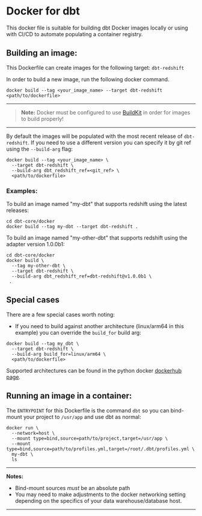 # Docker for dbt
This docker file is suitable for building dbt Docker images locally or using with CI/CD to automate populating a container registry.


## Building an image:
This Dockerfile can create images for the following target: `dbt-redshift`

In order to build a new image, run the following docker command.
```shell
docker build --tag <your_image_name> --target dbt-redshift <path/to/dockerfile>
```
---
> **Note:**  Docker must be configured to use [BuildKit](https://docs.docker.com/develop/develop-images/build_enhancements/) in order for images to build properly!

---

By default the images will be populated with the most recent release of `dbt-redshift`.  If you need to use a different version you can specify it by git ref using the `--build-arg` flag:
```shell
docker build --tag <your_image_name> \
  --target dbt-redshift \
  --build-arg dbt_redshift_ref=<git_ref> \
  <path/to/dockerfile>
```

### Examples:
To build an image named "my-dbt" that supports redshift using the latest releases:
```shell
cd dbt-core/docker
docker build --tag my-dbt --target dbt-redshift .
```

To build an image named "my-other-dbt" that supports redshift using the adapter version 1.0.0b1:
```shell
cd dbt-core/docker
docker build \
  --tag my-other-dbt \
  --target dbt-redshift \
  --build-arg dbt_redshift_ref=dbt-redshift@v1.0.0b1 \
 .
```

## Special cases
There are a few special cases worth noting:

* If you need to build against another architecture (linux/arm64 in this example) you can override the `build_for` build arg:
```shell
docker build --tag my_dbt \
  --target dbt-redshift \
  --build-arg build_for=linux/arm64 \
  <path/to/dockerfile>
```

Supported architectures can be found in the python docker [dockerhub page](https://hub.docker.com/_/python).

## Running an image in a container:
The `ENTRYPOINT` for this Dockerfile is the command `dbt` so you can bind-mount your project to `/usr/app` and use dbt as normal:
```shell
docker run \
  --network=host \
  --mount type=bind,source=path/to/project,target=/usr/app \
  --mount type=bind,source=path/to/profiles.yml,target=/root/.dbt/profiles.yml \
  my-dbt \
  ls
```
---
**Notes:**
* Bind-mount sources _must_ be an absolute path
* You may need to make adjustments to the docker networking setting depending on the specifics of your data warehouse/database host.

---
